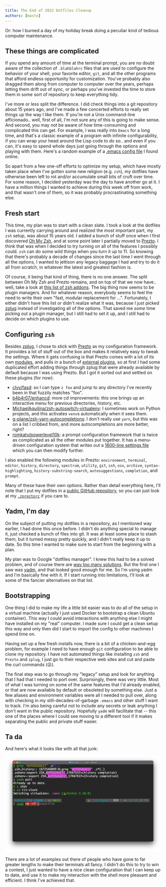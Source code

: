 ```yaml
---
title: The End of 2022 Dotfiles Cleanup
authors: [masto]
---
```


Or: how I burned a day of my holiday break doing a peculiar kind of tedious
computer maintenance.

<!-- truncate -->

## These things are complicated

If you spend any amount of time at the terminal prompt, you are no doubt aware
of the collection of `.blahblahrc` files that are used to configure the behavior
of your shell, your favorite editor, `git`, and all the other programs that
afford endless opportunity for customization. You've probably also dragged them
along from computer to computer over the years, perhaps letting them drift out
of sync, or perhaps you've invested the time to store them in some sort of
repository to keep everything tidy.

I've more or less split the difference. I did check things into a git repository
about 15 years ago, and I've made a few concerted efforts to really set things
up the way I like them. If you're not a Unix command-line afficionado.. well,
first of all, I'm not sure any of this is going to make sense. And second, you
may not be aware of how time-consuming and complicated this can get. For
example, I was really into `Emacs` for a long time, and that's a classic example
of a program with infinite configurability, if you can wrap your head around the
Lisp code to do so.. and even if you can, it's easy to spend whole days just
going through the options and playing with them. Here's a random example of a
[.emacs config file](https://tess.oconnor.cx/config/.emacs) I found online.

So apart from a few one-off efforts to optimize my setup, which have mostly
taken place when I've gotten some new religion (e.g. `zsh`), my dotfiles have
otherwise been left to rot and/or accumulate small bits of cruft over time. For
some reason, I decided yesterday was the day to have another go at it. I have a
million things I wanted to achieve during this week off from work, and that
wasn't one of them, so it was probably procrastinating something else.

## Fresh start

This time, my plan was to start with a clean slate. I took a look at the
dotfiles I was currently carrying around and realized the most important part,
my `zsh` setup, was about 15 years old. I added a bunch of stuff once when I
first discovered [Oh My Zsh][omz], and at some point later I partially moved to
[Prezto]. I think that was when I decided to try turning on all of the features
I possibly could. `zsh` can do some wild things when you turn it up to 11. So
knowing that there's probably a decade of changes since the last time I went
through all the options, I wanted to jettison any legacy baggage I had and try
to do it all from scratch, in whatever the latest and greatest fashion is.

Of course, it being that kind of thing, there is no one answer. The split
between Oh My Zsh and Prezto remains, and on top of that we now have.. well,
take a look at
[this list of zsh addons](https://github.com/unixorn/awesome-zsh-plugins). The
big thing now seems to be plugin managers. And for whatever reason, everybody
seems to feel the need to write their own "fast, modular replacement for ...".
Fortunately, I either didn't have this list or didn't realize what it was,
because I just picked [zplug] instead of investigating all of the options. That
saved me _some_ time picking out a plugin manager, but I still had to set it up,
and I still had to decide on which plugins to use.

## Configuring `zsh`

Besides [zplug], I chose to stick with [Prezto] as my configuration framework.
It provides a lot of stuff out of the box and makes it relatively easy to tweak
the settings. Where it gets confusing is that Prezto comes with a lot of its own
[modules](https://github.com/sorin-ionescu/prezto/tree/master/modules), and
pulls in a bunch of
[external plugins](https://github.com/sorin-ionescu/prezto/blob/master/.gitmodules),
so at first I had some duplicated effort adding things through zplug that were
already available by default because I was using Prezto. But I got it sorted out
and settled on these plugins (for now):

- [clvv/fasd](https://github.com/clvv/fasd): so I can type `z foo` and jump to
  any directory I've recently been in that fuzzily matches "foo".
- [b4b4r07/enhancd](https://github.com/b4b4r07/enhancd): more cd improvements:
  this one brings up an interactive menu for previous directories, history, etc.
- [MichaelAquilina/zsh-autoswitch-virtualenv](https://github.com/MichaelAquilina/zsh-autoswitch-virtualenv):
  I sometimes work on Python projects, and this activates `venv`s automatically
  when it sees them.
- [g-plane/zsh-yarn-autocompletions](https://github.com/g-plane/zsh-yarn-autocompletions):
  I don't really use `yarn`, but this was on a list I cribbed from, and more
  autocompletions are more better, right?
- [romkatv/powerlevel10k](https://github.com/romkatv/powerlevel10k): a prompt
  configuration framework that is twice as complicated as all the other modules
  put together. It has a menu-driven configuration system that writes out a
  [1600-line settings file](https://github.com/masto/dotfiles/blob/main/.p10k.zsh)
  which you can then modify further.

I also enabled the following modules in Prezto: `environment`, `terminal`,
`editor`, `history`, `directory`, `spectrum`, `utility`, `git`, `ssh`, `osx`,
`archive`, `syntax-highlighting`, `history-substring-search`, `autosuggestions`,
`completion`, and `prompt`.

Many of these have their own options. Rather than detail everything here, I'll
note that I put my dotfiles in a [public GitHub repository][my-dotfiles], so you
can just look at my
[`.zpreztorc`](https://github.com/masto/dotfiles/blob/main/.zpreztorc) if you
care to.

## Yadm, I'm day

On the subject of putting my dotfiles in a repository, as I mentioned way
earlier, I had done this once before. I didn't do anything special to manage it,
just checked a bunch of files into git. It was at least some place to stash
them, but it turned messy pretty quickly, and I didn't really keep it up to
date. So this time I wanted to make sure to start from the beginning with a
plan.

My plan was to Google "dotfiles manager". I knew this had to be a solved
problem, and of course there are
[way too many solutions](https://dotfiles.github.io/utilities/). But the first
one I saw was [yadm], and that looked good enough for me. So I'm using yadm and
I'm basically fine with it. If I start running into limitations, I'll look at
some of the fancier alternatives on that list.

## Bootstrapping

One thing I did to make my life a little bit easier was to do all of the setup
in a virtual machine (actually I just used Docker to bootstrap a clean Ubuntu
container). This way I could avoid interactions with anything else I might have
installed on my "real" computer. I made sure I could get a clean setup this way
and only then did I start to import the config to other machines I spend time
on.

Having set up a few fresh installs now, there is a bit of a chicken-and-egg
problem, for example I need to have enough `git` configuration to be able to
clone my repository. I have not automated things like installing `zsh` and
`Prezto` and `zplug`, I just go to their respective web sites and cut and paste
the curl commands (😜).

The final step was to go through my "legacy" setup and look for anything that I
had that I needed to port over. Surprisingly, there was very little. Most of
what I was turning on some of the same features that I'd already enabled, or
that are now available by default or obsoleted by something else. Just a few
aliases and environment variables were all I needed to pull over, along with
checking in my still-decades-of-garbage `.emacs` and other stuff I want to
track. I'm also being careful not to include any secrets or leak anything I
don't want in the public repository. Hopefully `yadm` will facilitate that --
this one of the places where I could see moving to a different tool if it makes
separating the public and private stuff easier.

[omz]: https://ohmyz.sh
[prezto]: https://github.com/sorin-ionescu/prezto
[zplug]: https://github.com/zplug/zplug
[yadm]: https://yadm.io
[my-dotfiles]: https://github.com/masto/dotfiles

## Ta da

And here's what it looks like with all that junk:

![alt](screenshot.png)

There are a lot of examples out there of people who have gone to far greater
lengths to make their terminals all fancy. I didn't do this to try to win a
contest, I just wanted to have a nice clean configuration that I can keep up to
date, and use it to make my interaction with the shell more pleasant and
efficient. I think I've achieved that.
